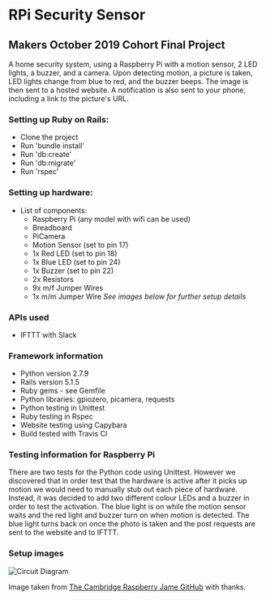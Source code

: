 # RPi Security Sensor
## Makers October 2019 Cohort Final Project

A home security system, using a Raspberry Pi  with a motion sensor, 2 LED lights, a buzzer, and a camera. Upon detecting motion, a picture is taken, LED lights change from blue to red, and the buzzer beeps. The image is then sent to a hosted website. A notification is also sent to your phone, including a link to the picture's URL.

### Setting up Ruby on Rails:
- Clone the project
- Run 'bundle install'
- Run 'db:create'
- Run 'db:migrate'
- Run 'rspec'

### Setting up hardware:
- List of components:
  - Raspberry Pi (any model with wifi can be used)
  - Breadboard
  - PiCamera
  - Motion Sensor (set to pin 17)
  - 1x Red LED (set to pin 18)
  - 1x Blue LED (set to pin 24)
  - 1x Buzzer (set to pin 22)
  - 2x Resistors
  - 9x m/f Jumper Wires
  - 1x m/m Jumper Wire
*See images below for further setup details*

### APIs used
- IFTTT with Slack

### Framework information
- Python version 2.7.9
- Rails version 5.1.5
- Ruby gems - see Gemfile
- Python libraries: gpiozero, picamera, requests
- Python testing in Unittest
- Ruby testing in Rspec
- Website testing using Capybara
- Build tested with Travis CI

### Testing information for Raspberry Pi
There are two tests for the Python code using Unittest. However we discovered that in order test that the hardware is active after it picks up motion we would need to manually stub out each piece of hardware. Instead, it was decided to add two different colour LEDs and a buzzer in order to test the activation. The blue light is on while the motion sensor waits and the red light and buzzer turn on when motion is detected. The blue light turns back on once the photo is taken and the post requests are sent to the website and to IFTTT.

### Setup images

![Circuit Diagram](https://drive.google.com/file/d/1TzACJdrsM-3Dthcg4eNuCzEOg1n_WAyM/view)

Image taken from [The Cambridge Raspberry Jame GitHub](https://github.com/CamJam-EduKit/EduKit2) with thanks.
